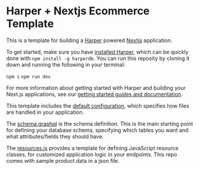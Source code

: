 # Harper + Nextjs Ecommerce Template

This is a template for building a [Harper](https://www.harperdb.io/) powered [Nextjs](https://nextjs.org/) application.

To get started, make sure you have [installed Harper](https://docs.harperdb.io/docs/install-harperdb), which can be quickly done with `npm install -g harperdb`. You can run this reposity by cloning it down and running the following in your terminal:

`npm i`
`npm run dev`

For more information about getting started with Harper and building your Next.js applications, see our [getting started guides and documentation](https://www.harperdb.io/development/technologies/next-js).

This template includes the [default configuration](./config.yaml), which specifies how files are handled in your application.

The [schema.graphql](./schema.graphql) is the schema definition. This is the main starting point for defining your database schema, specifying which tables you want and what attributes/fields they should have.

The [resources.js](./resources.js) provides a template for defining JavaScript resource classes, for customized application logic in your endpoints. This repo comes with sample product data in a json file.
